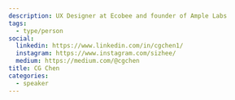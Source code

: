 ```yaml
---
description: UX Designer at Ecobee and founder of Ample Labs
tags:
  - type/person
social:
  linkedin: https://www.linkedin.com/in/cgchen1/
  instagram: https://www.instagram.com/sizhee/
  medium: https://medium.com/@cgchen
title: CG Chen
categories:
  - speaker
---
```

